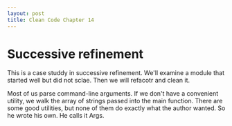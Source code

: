```yaml
---
layout: post
title: Clean Code Chapter 14
---
```


# Successive refinement 

This is a case studdy in successive refinement. We'll examine a module that started well but did not sclae. Then we will refacotr and clean it. 

Most of us parse command-line arguments. If we don't have a convenient utility, we walk the array of strings passed into the main function. There are some good utilities, but none of them do exactly what the author wanted. So he wrote his own. He calls it Args. 